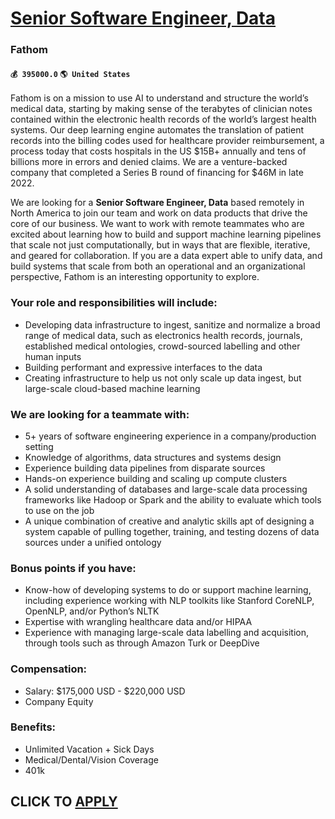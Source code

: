 # [Senior Software Engineer, Data](https://www.remotewlb.com/apply/senior-software-engineer-data-68692)  
### Fathom  
#### `💰 395000.0` `🌎 United States`  

Fathom is on a mission to use AI to understand and structure the world’s medical data, starting by making sense of the terabytes of clinician notes contained within the electronic health records of the world’s largest health systems. Our deep learning engine automates the translation of patient records into the billing codes used for healthcare provider reimbursement, a process today that costs hospitals in the US $15B+ annually and tens of billions more in errors and denied claims. We are a venture-backed company that completed a Series B round of financing for $46M in late 2022.

We are looking for a **Senior Software Engineer, Data** based remotely in North America to join our team and work on data products that drive the core of our business. We want to work with remote teammates who are excited about learning how to build and support machine learning pipelines that scale not just computationally, but in ways that are flexible, iterative, and geared for collaboration. If you are a data expert able to unify data, and build systems that scale from both an operational and an organizational perspective, Fathom is an interesting opportunity to explore.

### Your role and responsibilities will include:

  * Developing data infrastructure to ingest, sanitize and normalize a broad range of medical data, such as electronics health records, journals, established medical ontologies, crowd-sourced labelling and other human inputs
  * Building performant and expressive interfaces to the data
  * Creating infrastructure to help us not only scale up data ingest, but large-scale cloud-based machine learning

### **We are looking for a teammate with:**

  * 5+ years of software engineering experience in a company/production setting
  * Knowledge of algorithms, data structures and systems design
  * Experience building data pipelines from disparate sources
  * Hands-on experience building and scaling up compute clusters
  * A solid understanding of databases and large-scale data processing frameworks like Hadoop or Spark and the ability to evaluate which tools to use on the job
  * A unique combination of creative and analytic skills apt of designing a system capable of pulling together, training, and testing dozens of data sources under a unified ontology

### Bonus points if you have:

  * Know-how of developing systems to do or support machine learning, including experience working with NLP toolkits like Stanford CoreNLP, OpenNLP, and/or Python’s NLTK
  * Expertise with wrangling healthcare data and/or HIPAA
  * Experience with managing large-scale data labelling and acquisition, through tools such as through Amazon Turk or DeepDive

### **Compensation:**

  * Salary: $175,000 USD - $220,000 USD
  * Company Equity

### **Benefits:**

  * Unlimited Vacation + Sick Days
  * Medical/Dental/Vision Coverage
  * 401k

  
## CLICK TO [APPLY](https://www.remotewlb.com/apply/senior-software-engineer-data-68692)

